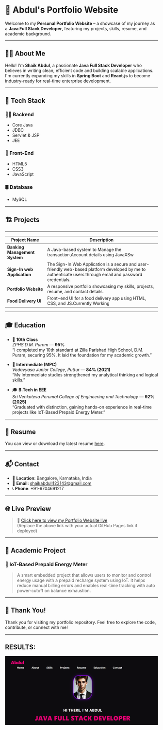 # 💼 Abdul's Portfolio Website

Welcome to my **Personal Portfolio Website** – a showcase of my journey as a **Java Full Stack Developer**, featuring my projects, skills, resume, and academic background.

---

## 🧑‍💻 About Me

Hello! I'm **Shaik Abdul**, a passionate **Java Full Stack Developer** who believes in writing clean, efficient code and building scalable applications. I'm currently expanding my skills in **Spring Boot** and **React.js** to become industry-ready for real-time enterprise development.

---

## 🚀 Tech Stack

### 👨‍💻 Backend
- Core Java
- JDBC
- Servlet & JSP
- JEE

### 🎨 Front-End
- HTML5
- CSS3
- JavaScript

### 🛢️ Database
- MySQL

---

## 🏗️ Projects
------------------------------------------------------------------------------------------------------------------------------------------------------------------
|   Project Name                 | Description 
|--------------------------------|------------------------------------------------------------------------------------------------------------------------------
| **Banking Management System**  | A Java-based system to Manage the transaction,Account details using JavaXSw 
| **Sign-In web Application**    | The Sign-In Web Application is a secure and user-friendly web-based platform developed by me to authenticate users through email and password credentials. 
| **Portfolio Website**          | A responsive portfolio showcasing my skills, projects, resume, and contact details. 
| **Food Delivery UI**           | Front-end UI for a food delivery app using HTML, CSS, and JS.Currently Working
-----------------------------------------------------------------------------------------------------------------------------------------------------------------

## 🎓 Education

- 🏫 **10th Class**  
  _ZPHS D.M. Puram_ — **95%**  
  “I completed my 10th standard at Zilla Parishad High School, D.M. Puram, securing 95%. It laid the foundation for my academic growth.”

- 🏫 **Intermediate (MPC)**  
  _Vedavyasa Junior College, Puttur_ — **84% (2021)**  
  “My Intermediate studies strengthened my analytical thinking and logical skills.”

- 🎓 **B.Tech in EEE**  
  _Sri Venkatesa Perumal College of Engineering and Technology_ — **92% (2025)**  
  “Graduated with distinction, gaining hands-on experience in real-time projects like IoT-Based Prepaid Energy Meter.”

---

## 📄 Resume

You can view or download my latest resume [here](./2dbfc6ae-3091-41dd-9835-cd3e0a99bc59.pdf).

---

## 📬 Contact

- 📍 **Location**: Bangalore, Karnataka, India  
- 📧 **Email**: shaikabdull123143@gmail.com  
- 📞 **Phone**: +91-9704691217  

---

## 🌐 Live Preview

> 🚀 [Click here to view my Portfolio Website live](https://abdullahjavadev.github.io/portfolio)  
(Replace the above link with your actual GitHub Pages link if deployed)

---

## 📌 Academic Project

### 🔌 IoT-Based Prepaid Energy Meter

> A smart embedded project that allows users to monitor and control energy usage with a prepaid recharge system using IoT. It helps reduce manual billing errors and enables real-time tracking with auto power-cutoff on balance exhaustion.

---

## 🏁 Thank You!

Thank you for visiting my portfolio repository. Feel free to explore the code, contribute, or connect with me!

---
## RESULTS:
![Portfolio Homepage](/pic1.png)

